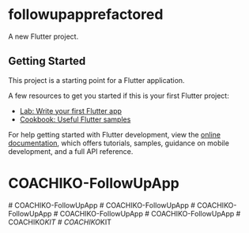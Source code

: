 # followupapprefactored

A new Flutter project.

## Getting Started

This project is a starting point for a Flutter application.

A few resources to get you started if this is your first Flutter project:

- [Lab: Write your first Flutter app](https://docs.flutter.dev/get-started/codelab)
- [Cookbook: Useful Flutter samples](https://docs.flutter.dev/cookbook)

For help getting started with Flutter development, view the
[online documentation](https://docs.flutter.dev/), which offers tutorials,
samples, guidance on mobile development, and a full API reference.
# COACHIKO-FollowUpApp
#   C O A C H I K O - F o l l o w U p A p p  
 #   C O A C H I K O - F o l l o w U p A p p  
 #   C O A C H I K O - F o l l o w U p A p p  
 #   C O A C H I K O - F o l l o w U p A p p  
 #   C O A C H I K O - F o l l o w U p A p p  
 #   C O A C H I K O _ K I T  
 #   C O A C H I K O _ K I T  
 